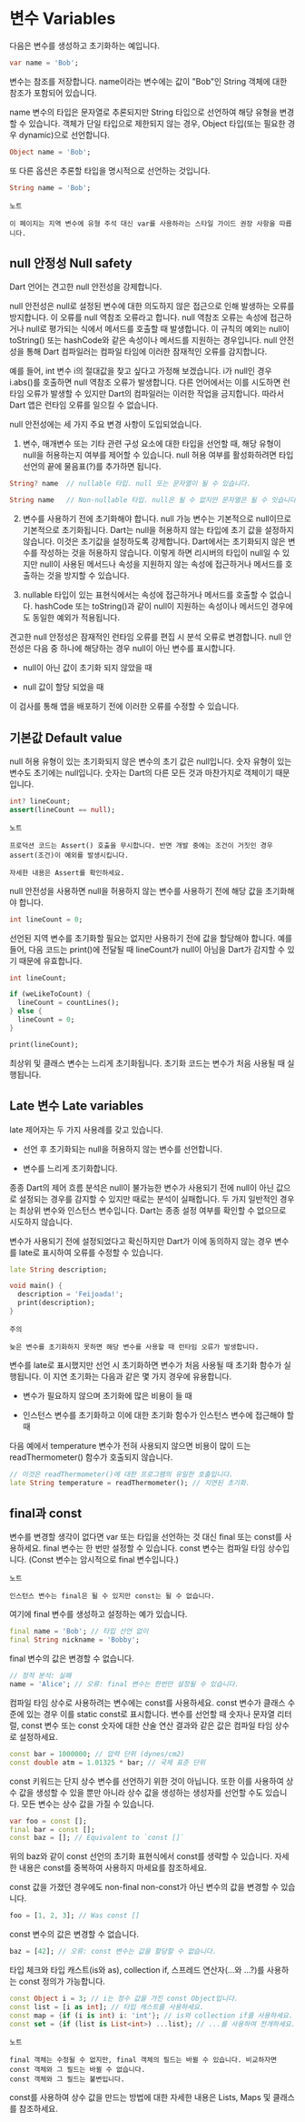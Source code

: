 # 변수 Variables

다음은 변수를 생성하고 초기화하는 예입니다.

```dart
var name = 'Bob';
```

변수는 참조를 저장합니다. name이라는 변수에는 값이 "Bob"인 String 객체에 대한 참조가 포함되어 있습니다.

name 변수의 타입은 문자열로 추론되지만 String 타입으로 선언하여 해당 유형을 변경할 수 있습니다. 객체가 단일 타입으로 제한되지 않는 경우, Object 타입(또는 필요한 경우 dynamic)으로 선언합니다.

```dart
Object name = 'Bob';
```

또 다른 옵션은 추론할 타입을 명시적으로 선언하는 것입니다.

```dart
String name = 'Bob';
```

```
노트

이 페이지는 지역 변수에 유형 주석 대신 var를 사용하라는 스타일 가이드 권장 사항을 따릅니다.
```

## null 안정성 Null safety

Dart 언어는 견고한 null 안전성을 강제합니다.

null 안전성은 null로 설정된 변수에 대한 의도하지 않은 접근으로 인해 발생하는 오류를 방지합니다. 이 오류를 null 역참조 오류라고 합니다. null 역참조 오류는 속성에 접근하거나 null로 평가되는 식에서 메서드를 호출할 때 발생합니다. 이 규칙의 예외는 null이 toString() 또는 hashCode와 같은 속성이나 메서드를 지원하는 경우입니다. null 안전성을 통해 Dart 컴파일러는 컴파일 타임에 이러한 잠재적인 오류를 감지합니다.

예를 들어, int 변수 i의 절대값을 찾고 싶다고 가정해 보겠습니다. i가 null인 경우 i.abs()를 호출하면 null 역참조 오류가 발생합니다. 다른 언어에서는 이를 시도하면 런타임 오류가 발생할 수 있지만 Dart의 컴파일러는 이러한 작업을 금지합니다. 따라서 Dart 앱은 런타임 오류를 일으킬 수 없습니다.

null 안전성에는 세 가지 주요 변경 사항이 도입되었습니다.

1. 변수, 매개변수 또는 기타 관련 구성 요소에 대한 타입을 선언할 때, 해당 유형이 null을 허용하는지 여부를 제어할 수 있습니다. null 허용 여부를 활성화하려면 타입 선언의 끝에 물음표(?)를 추가하면 됩니다.

```dart
String? name  // nullable 타입. null 또는 문자열이 될 수 있습니다.

String name   // Non-nullable 타입. null은 될 수 없지만 문자열은 될 수 잇습니다.
```

2. 변수를 사용하기 전에 초기화해야 합니다. null 가능 변수는 기본적으로 null이므로 기본적으로 초기화됩니다. Dart는 null을 허용하지 않는 타입에 초기 값을 설정하지 않습니다. 이것은 초기값을 설정하도록 강제합니다. Dart에서는 초기화되지 않은 변수를 작성하는 것을 허용하지 않습니다. 이렇게 하면 리시버의 타입이 null일 수 있지만 null이 사용된 메서드나 속성을 지원하지 않는 속성에 접근하거나 메서드를 호출하는 것을 방지할 수 있습니다.

3. nullable 타입이 있는 표현식에서는 속성에 접근하거나 메서드를 호출할 수 없습니다. hashCode 또는 toString()과 같이 null이 지원하는 속성이나 메서드인 경우에도 동일한 예외가 적용됩니다.

견고한 null 안정성은 잠재적인 런타임 오류를 편집 시 분석 오류로 변경합니다. null 안전성은 다음 중 하나에 해당하는 경우 null이 아닌 변수를 표시합니다.

- null이 아닌 값이 초기화 되지 않았을 때

- null 값이 할당 되었을 때

이 검사를 통해 앱을 배포하기 전에 이러한 오류를 수정할 수 있습니다.

## 기본값 Default value

null 허용 유형이 있는 초기화되지 않은 변수의 초기 값은 null입니다. 숫자 유형이 있는 변수도 초기에는 null입니다. 숫자는 Dart의 다른 모든 것과 마찬가지로 객체이기 때문입니다.

```dart
int? lineCount;
assert(lineCount == null);
```

```
노트

프로덕션 코드는 Assert() 호출을 무시합니다. 반면 개발 중에는 조건이 거짓인 경우 assert(조건)이 예외를 발생시킵니다.

자세한 내용은 Assert를 확인하세요.
```

null 안전성을 사용하면 null을 허용하지 않는 변수를 사용하기 전에 해당 값을 초기화해야 합니다.

```dart
int lineCount = 0;
```

선언된 지역 변수를 초기화할 필요는 없지만 사용하기 전에 값을 할당해야 합니다. 예를 들어, 다음 코드는 print()에 전달될 때 lineCount가 null이 아님을 Dart가 감지할 수 있기 때문에 유효합니다.

```dart
int lineCount;

if (weLikeToCount) {
  lineCount = countLines();
} else {
  lineCount = 0;
}

print(lineCount);
```

최상위 및 클래스 변수는 느리게 초기화됩니다. 초기화 코드는 변수가 처음 사용될 때 실행됩니다.

## Late 변수 Late variables

late 제어자는 두 가지 사용례를 갖고 있습니다.

- 선언 후 초기화되는 null을 허용하지 않는 변수를 선언합니다.

- 변수를 느리게 초기화합니다.

종종 Dart의 제어 흐름 분석은 null이 불가능한 변수가 사용되기 전에 null이 아닌 값으로 설정되는 경우를 감지할 수 있지만 때로는 분석이 실패합니다. 두 가지 일반적인 경우는 최상위 변수와 인스턴스 변수입니다. Dart는 종종 설정 여부를 확인할 수 없으므로 시도하지 않습니다.

변수가 사용되기 전에 설정되었다고 확신하지만 Dart가 이에 동의하지 않는 경우 변수를 late로 표시하여 오류를 수정할 수 있습니다.

```dart
late String description;

void main() {
  description = 'Feijoada!';
  print(description);
}
```

```
주의

늦은 변수를 초기화하지 못하면 해당 변수를 사용할 때 런타임 오류가 발생합니다.
```

변수를 late로 표시했지만 선언 시 초기화하면 변수가 처음 사용될 때 초기화 함수가 실행됩니다. 이 지연 초기화는 다음과 같은 몇 가지 경우에 유용합니다.

- 변수가 필요하지 않으며 초기화에 많은 비용이 들 때

- 인스턴스 변수를 초기화하고 이에 대한 초기화 함수가 인스턴스 변수에 접근해야 할 때

다음 예에서 temperature 변수가 전혀 사용되지 않으면 비용이 많이 드는 readThermometer() 함수가 호출되지 않습니다.

```dart
// 이것은 readThermometer()에 대한 프로그램의 유일한 호출입니다.
late String temperature = readThermometer(); // 지연된 초기화.
```

## final과 const

변수를 변경할 생각이 없다면 var 또는 타입을 선언하는 것 대신 final 또는 const를 사용하세요. final 변수는 한 번만 설정할 수 있습니다. const 변수는 컴파일 타임 상수입니다. (Const 변수는 암시적으로 final 변수입니다.)


```
노트

인스턴스 변수는 final은 될 수 있지만 const는 될 수 없습니다.
```

여기에 final 변수를 생성하고 설정하는 예가 있습니다.

```dart
final name = 'Bob'; // 타입 선언 없이
final String nickname = 'Bobby';
```

final 변수의 값은 변경할 수 없습니다.

```dart
// 정적 분석: 실패
name = 'Alice'; // 오류: final 변수는 한번만 설정될 수 있습니다.
```

컴파일 타임 상수로 사용하려는 변수에는 const를 사용하세요. const 변수가 클래스 수준에 있는 경우 이를 static const로 표시합니다. 변수를 선언할 때 숫자나 문자열 리터럴, const 변수 또는 const 숫자에 대한 산술 연산 결과와 같은 값은 컴파일 타임 상수로 설정하세요.

```dart
const bar = 1000000; // 압력 단위 (dynes/cm2)
const double atm = 1.01325 * bar; // 국제 표준 단위
```

const 키워드는 단지 상수 변수를 선언하기 위한 것이 아닙니다. 또한 이를 사용하여 상수 값을 생성할 수 있을 뿐만 아니라 상수 값을 생성하는 생성자를 선언할 수도 있습니다. 모든 변수는 상수 값을 가질 수 있습니다.

```dart
var foo = const [];
final bar = const [];
const baz = []; // Equivalent to `const []`
```

위의 baz와 같이 const 선언의 초기화 표현식에서 const를 생략할 수 있습니다. 자세한 내용은 const를 중복하여 사용하지 마세요를 참조하세요.

const 값을 가졌던 경우에도 non-final non-const가 아닌 변수의 값을 변경할 수 있습니다.

```dart
foo = [1, 2, 3]; // Was const []
```

const 변수의 값은 변경할 수 없습니다.

```dart
baz = [42]; // 오류: const 변수는 값을 할당할 수 없습니다.
```

타입 체크와 타입 캐스트(is와 as), collection if, 스프레드 연산자(...와 ...?)를 사용하는 const 정의가 가능합니다.

```dart
const Object i = 3; // i는 정수 값을 가진 const Object입니다.
const list = [i as int]; // 타입 캐스트를 사용하세요.
const map = {if (i is int) i: 'int'}; // is와 collection if를 사용하세요.
const set = {if (list is List<int>) ...list}; // ...를 사용하여 전개하세요.
```

```
노트

final 객체는 수정될 수 없지만, final 객체의 필드는 바뀔 수 있습니다. 비교하자면 const 객체와 그 필드는 바뀔 수 없습니다.
const 객체와 그 필드는 불변입니다. 
```

const를 사용하여 상수 값을 만드는 방법에 대한 자세한 내용은 Lists, Maps 및 클래스를 참조하세요.
